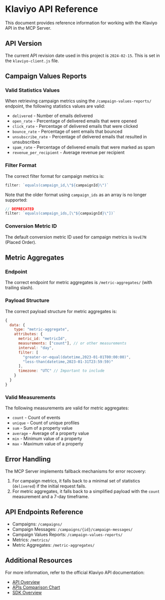 # Klaviyo API Reference

This document provides reference information for working with the Klaviyo API in the MCP Server.

## API Version

The current API revision date used in this project is `2024-02-15`. This is set in the `klaviyo-client.js` file.

## Campaign Values Reports

### Valid Statistics Values

When retrieving campaign metrics using the `/campaign-values-reports/` endpoint, the following statistics values are valid:

- `delivered` - Number of emails delivered
- `open_rate` - Percentage of delivered emails that were opened
- `click_rate` - Percentage of delivered emails that were clicked
- `bounce_rate` - Percentage of sent emails that bounced
- `unsubscribe_rate` - Percentage of delivered emails that resulted in unsubscribes
- `spam_rate` - Percentage of delivered emails that were marked as spam
- `revenue_per_recipient` - Average revenue per recipient

### Filter Format

The correct filter format for campaign metrics is:

```javascript
filter: `equals(campaign_id,\"${campaignId}\")`
```

Note that the older format using `campaign_ids` as an array is no longer supported:

```javascript
// DEPRECATED
filter: `equals(campaign_ids,[\"${campaignId}\"])`
```

### Conversion Metric ID

The default conversion metric ID used for campaign metrics is `VevE7N` (Placed Order).

## Metric Aggregates

### Endpoint

The correct endpoint for metric aggregates is `/metric-aggregates/` (with trailing slash).

### Payload Structure

The correct payload structure for metric aggregates is:

```javascript
{
  data: {
    type: "metric-aggregate",
    attributes: {
      metric_id: "metricId",
      measurements: ["count"], // or other measurements
      interval: "day",
      filter: [
        "greater-or-equal(datetime,2023-01-01T00:00:00)",
        "less-than(datetime,2023-01-31T23:59:59)"
      ],
      timezone: "UTC" // Important to include
    }
  }
}
```

### Valid Measurements

The following measurements are valid for metric aggregates:

- `count` - Count of events
- `unique` - Count of unique profiles
- `sum` - Sum of a property value
- `average` - Average of a property value
- `min` - Minimum value of a property
- `max` - Maximum value of a property

## Error Handling

The MCP Server implements fallback mechanisms for error recovery:

1. For campaign metrics, it falls back to a minimal set of statistics (`delivered`) if the initial request fails.
2. For metric aggregates, it falls back to a simplified payload with the `count` measurement and a 7-day timeframe.

## API Endpoints Reference

- Campaigns: `/campaigns/`
- Campaign Messages: `/campaigns/{id}/campaign-messages/`
- Campaign Values Reports: `/campaign-values-reports/`
- Metrics: `/metrics/`
- Metric Aggregates: `/metric-aggregates/`

## Additional Resources

For more information, refer to the official Klaviyo API documentation:

- [API Overview](https://developers.klaviyo.com/en/reference/api_overview)
- [APIs Comparison Chart](https://developers.klaviyo.com/en/docs/apis_comparison_chart)
- [SDK Overview](https://developers.klaviyo.com/en/docs/sdk_overview)
